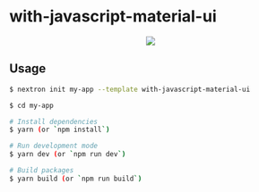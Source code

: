# with-javascript-material-ui

<p align="center"><img src="https://i.imgur.com/DNOsAH0.png"></p>

## Usage

```bash
$ nextron init my-app --template with-javascript-material-ui

$ cd my-app

# Install dependencies
$ yarn (or `npm install`)

# Run development mode
$ yarn dev (or `npm run dev`)

# Build packages
$ yarn build (or `npm run build`)
```

